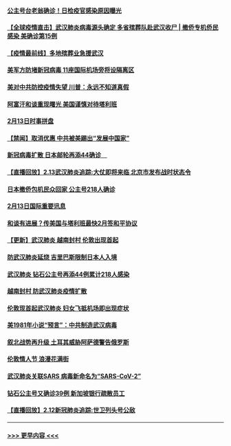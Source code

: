 #### [公主号台老翁确诊！日检疫官感染原因曝光](../pages/prog202/a102777075.md?t=02141856) 
#### [【全球疫情直击】武汉肺炎病毒源头确定 多省殡葬队赴武汉收尸 | 撤侨专机侨民感染 美确诊第15例](../pages/prog202/a102777026.md?t=02141856) 
#### [【疫情最前线】多地殡葬业急援武汉](../pages/prog202/a102776986.md?t=02141856) 
#### [美军方防堵新冠病毒 11座国际机场旁将设隔离区](../pages/prog202/a102776870.md?t=02141856) 
#### [美对中共防控疫情失望 川普：永远不知道真假](../pages/prog202/a102776836.md?t=02141856) 
#### [阿富汗和谈重现曙光 美国谨慎对待塔利班](../pages/prog202/a102776748.md?t=02141856) 
#### [2月13日时事拼盘](../pages/prog202/a102776689.md?t=02141856) 
#### [【禁闻】取消优惠 中共被美踢出“发展中国家”](../pages/prog202/a102776670.md?t=02141856) 
#### [新冠病毒扩散 日本邮轮再添44确诊　](../pages/prog202/a102776518.md?t=02141856) 
#### [【直播回放】2.13武汉肺炎追踪:大仗即将来临 北京市发布战时状态令](../pages/prog202/a102776399.md?t=02141856) 
#### [日本撤侨包机民众回家 公主号218人确诊](../pages/prog202/a102776346.md?t=02141856) 
#### [2月13日国际重要讯息](../pages/prog202/a102776339.md?t=02141856) 
#### [和谈有进展？传美国与塔利班最快2月签和平协议](../pages/prog202/a102776291.md?t=02141856) 
#### [【更新】武汉肺炎 越南封村 伦敦出现首起](../pages/prog202/a102770740.md?t=02141856) 
#### [防武汉肺炎延烧 吉里巴斯限制日本人入境](../pages/prog202/a102776276.md?t=02141856) 
#### [武汉肺炎 钻石公主号再添44例累计218人感染](../pages/prog202/a102776089.md?t=02141856) 
#### [越南封村 防武汉肺炎疫情扩散](../pages/prog202/a102776214.md?t=02141856) 
#### [伦敦现首起武汉肺炎 妇女飞抵机场即出现症状](../pages/prog202/a102776031.md?t=02141856) 
#### [美1981年小说“预言”：中共制造武汉病毒](../pages/prog202/a102775980.md?t=02141856) 
#### [叙北战势再升级 土耳其威胁阿萨德警告俄罗斯](../pages/prog202/a102775904.md?t=02141856) 
#### [伦敦情人节 浪漫花满街](../pages/prog202/a102775786.md?t=02141856) 
#### [武汉肺炎关联SARS 病毒新命名为“SARS-CoV-2”](../pages/prog202/a102775719.md?t=02141856) 
#### [钻石公主号又确诊39例 新加坡银行疏散员工](../pages/prog202/a102775691.md?t=02141856) 
#### [【直播回放】2.12新冠肺炎追踪:世卫列头号公敌](../pages/prog202/a102775541.md?t=02141856) 

----
#### [ >>> 更早内容 <<< ](../indexes/prog202-earlier.md)
